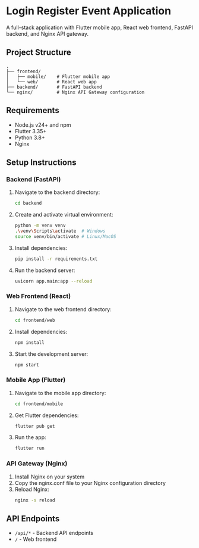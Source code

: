 # Login Register Event Application

A full-stack application with Flutter mobile app, React web frontend, FastAPI backend, and Nginx API gateway.

## Project Structure

```
.
├── frontend/
│   ├── mobile/    # Flutter mobile app
│   └── web/       # React web app
├── backend/       # FastAPI backend
└── nginx/         # Nginx API Gateway configuration
```

## Requirements

- Node.js v24+ and npm
- Flutter 3.35+
- Python 3.8+
- Nginx

## Setup Instructions

### Backend (FastAPI)

1. Navigate to the backend directory:
   ```bash
   cd backend
   ```

2. Create and activate virtual environment:
   ```bash
   python -m venv venv
   .\venv\Scripts\activate  # Windows
   source venv/bin/activate # Linux/MacOS
   ```

3. Install dependencies:
   ```bash
   pip install -r requirements.txt
   ```

4. Run the backend server:
   ```bash
   uvicorn app.main:app --reload
   ```

### Web Frontend (React)

1. Navigate to the web frontend directory:
   ```bash
   cd frontend/web
   ```

2. Install dependencies:
   ```bash
   npm install
   ```

3. Start the development server:
   ```bash
   npm start
   ```

### Mobile App (Flutter)

1. Navigate to the mobile app directory:
   ```bash
   cd frontend/mobile
   ```

2. Get Flutter dependencies:
   ```bash
   flutter pub get
   ```

3. Run the app:
   ```bash
   flutter run
   ```

### API Gateway (Nginx)

1. Install Nginx on your system
2. Copy the nginx.conf file to your Nginx configuration directory
3. Reload Nginx:
   ```bash
   nginx -s reload
   ```

## API Endpoints

- `/api/*` - Backend API endpoints
- `/` - Web frontend